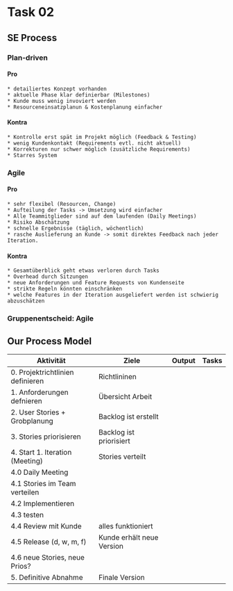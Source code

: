 # Task 02

## SE Process

### Plan-driven
#### Pro
	* detailiertes Konzept vorhanden
	* aktuelle Phase klar definierbar (Milestones)
	* Kunde muss wenig invoviert werden
	* Resourceneinsatzplanun & Kostenplanung einfacher
	
#### Kontra 
	* Kontrolle erst spät im Projekt möglich (Feedback & Testing)
	* wenig Kundenkontakt (Requirements evtl. nicht aktuell)
	* Korrekturen nur schwer möglich (zusätzliche Requirements)
	* Starres System

### Agile
#### Pro
	* sehr flexibel (Resourcen, Change)
	* Aufteilung der Tasks -> Umsetzung wird einfacher
	* Alle Teammitglieder sind auf dem laufenden (Daily Meetings)
	* Risiko Abschätzung
	* schnelle Ergebnisse (täglich, wöchentlich)
	* rasche Auslieferung an Kunde -> somit direktes Feedback nach jeder Iteration.
	
#### Kontra
	* Gesamtüberblick geht etwas verloren durch Tasks
	* Overhead durch Sitzungen
	* neue Anforderungen und Feature Requests von Kundenseite
	* strikte Regeln könnten einschränken
	* welche Features in der Iteration ausgeliefert werden ist schwierig abzuschätzen
	
### Gruppenentscheid: Agile

## Our Process Model
| Aktivität                       | Ziele                                 | Output            | Tasks     |
| ------------------------------  | ------------------------------------- | ----------------- | --------- |
| 0. Projektrichtlinien definieren| Richtlininen 
| 1. Anforderungen defnieren      | Übersicht Arbeit
| 2. User Stories + Grobplanung   | Backlog ist erstellt
| 3. Stories priorisieren         | Backlog ist priorisiert
| 4. Start 1. Iteration (Meeting) | Stories verteilt
| 	4.0 Daily Meeting			  |
|	4.1 Stories im Team verteilen |
|	4.2 Implementieren			  | 
|	4.3 testen					  | 
|	4.4 Review mit Kunde		  | alles funktioniert
|	4.5 Release (d, w, m, f)	  | Kunde erhält neue Version
|	4.6 neue Stories, neue Prios? | 
| 5. Definitive Abnahme           | Finale Version              |


